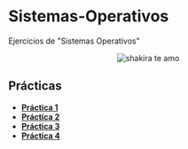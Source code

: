 # Sistemas-Operativos
Ejercicios de "Sistemas Operativos"
<p align="center">
  <img src= "https://i.pinimg.com/736x/61/e7/8b/61e78b38b7ba772166c4927d56dbb27f.jpg" alt = "shakira te amo"/>
</p>

## Prácticas
* [**Práctica 1**](https://github.com/agusrnfr/Sistemas-Operativos/blob/main/Practicas/Practica%201/Practica%201.pdf)
* [**Práctica 2**](https://github.com/agusrnfr/Sistemas-Operativos/blob/main/Practicas/Practica%202/Practica%202.pdf)
* [**Práctica 3**](https://github.com/agusrnfr/Sistemas-Operativos/blob/main/Practicas/Practica%203/Practica%203.pdf)
* [**Práctica 4**](https://github.com/agusrnfr/Sistemas-Operativos/blob/main/Practicas/Practica%204/Practica%204.pdf)

